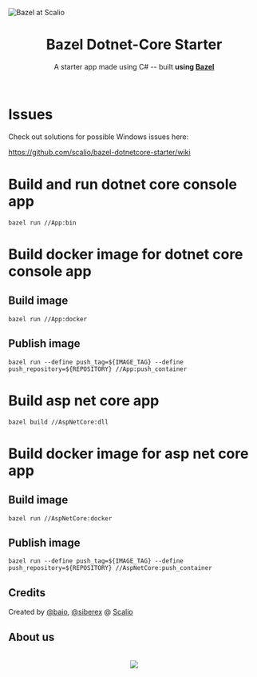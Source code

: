 ![Bazel at Scalio](https://raw.githubusercontent.com/scalio/bazel-status/master/assets/scalio-bdn.svg?sanitize=true)

<h1 align="center">Bazel Dotnet-Core Starter</h1>

<p align="center">
  A starter app made using C# -- built <b>using <a href="https://bazel.build/">Bazel</a></b>
</p>

&nbsp;
# Issues

Check out solutions for possible Windows issues here:

https://github.com/scalio/bazel-dotnetcore-starter/wiki

# Build and run dotnet core console app

`bazel run //App:bin`

# Build docker image for dotnet core console app

## Build image

`bazel run //App:docker`

## Publish image

`bazel run --define push_tag=${IMAGE_TAG} --define push_repository=${REPOSITORY} //App:push_container`

# Build asp net core app

`bazel build //AspNetCore:dll`

# Build docker image for asp net core app

## Build image

`bazel run //AspNetCore:docker`

## Publish image

`bazel run --define push_tag=${IMAGE_TAG} --define push_repository=${REPOSITORY} //AspNetCore:push_container`

## Credits

Created by [@baio](https://github.com/baio/), [@siberex](https://github.com/siberex/) @ [Scalio](https://scal.io/)


## About us
<p align="center">
    <br/>
    <a href="https://scal.io/">
        <img src="https://raw.githubusercontent.com/scalio/bazel-status/master/assets/scalio-logo.svg?sanitize=true" />
    </a>
    <br/>
</p>
